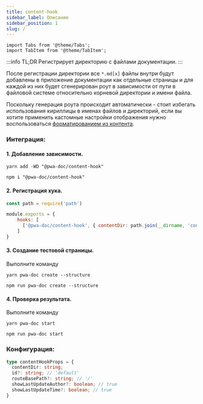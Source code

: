 ```yaml
---
title: content-hook
sidebar_label: Описание
sidebar_position: 1
slug: /
---
```


```mdx-code-block
import Tabs from '@theme/Tabs';
import TabItem from '@theme/TabItem';
```

:::info TL;DR
Регистрирует директорию с файлами документации.
:::

После регистрации директории все `*.md[x]` файлы внутри будут добавлены в приложение документации как отдельные страницы
и для каждой из них будет сгенерирован роут в зависимости от пути в файловой системе относительно корневой директории
и имени файла.

Поскольку генерация роута происходит автоматически - стоит избегать использования кириллицы в именах файлов и директорий,
если вы хотите применить кастомные настройки отображения нужно воспользоваться [форматированием из контента](/cookbook/cheat-sheet).

### Интеграция:

#### 1. Добавление зависимости.

<Tabs groupId="package-manager">
<TabItem value="yarn">

```shell
yarn add -WD "@pwa-doc/content-hook"
```
</TabItem>

<TabItem value="npm">

```shell
npm i "@pwa-doc/content-hook"
```
</TabItem>
</Tabs>

#### 2. Регистрация хука.
```javascript title="pwa-doc.config.js"
const path = require('path')

module.exports = {
    hooks: [
      ['@pwa-doc/content-hook', { contentDir: path.join(__dirname, 'content') }],
    ]
}
```

#### 3. Создание тестовой страницы.
Выполните команду

<Tabs groupId="package-manager">
<TabItem value="yarn">

```shell
yarn pwa-doc create --structure
```
</TabItem>

<TabItem value="npm">

```shell
npm run pwa-doc create --structure
```
</TabItem>
</Tabs>

#### 4. Проверка результата.
Выполните команду

<Tabs groupId="package-manager">
<TabItem value="yarn">

```shell
yarn pwa-doc start
```
</TabItem>

<TabItem value="npm">

```shell
npm run pwa-doc start
```
</TabItem>
</Tabs>

### Конфигурация:
```typescript
type contentHookProps = {
  contentDir: string;
  id?: string; // 'default'
  routeBasePath?: string; // '/'
  showLastUpdateAuthor?: boolean; // true
  showLastUpdateTime?: boolean; // true
}
```

